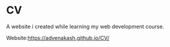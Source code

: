 # CV
A website i created while learning my web development course.


Website:https://advenakash.github.io/CV/
